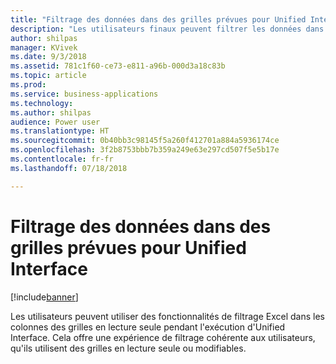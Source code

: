 ```yaml
---
title: "Filtrage des données dans des grilles prévues pour Unified Interface"
description: "Les utilisateurs finaux peuvent filtrer les données dans des grilles"
author: shilpas
manager: KVivek
ms.date: 9/3/2018
ms.assetid: 781c1f60-ce73-e811-a96b-000d3a18c83b
ms.topic: article
ms.prod: 
ms.service: business-applications
ms.technology: 
ms.author: shilpas
audience: Power user
ms.translationtype: HT
ms.sourcegitcommit: 0b40bb3c98145f5a260f412701a884a5936174ce
ms.openlocfilehash: 3f2b8753bbb7b359a249e63e297cd507f5e5b17e
ms.contentlocale: fr-fr
ms.lasthandoff: 07/18/2018

---
```

# <a name="filtering-data-on-grids-coming-to-unified-interface"></a>Filtrage des données dans des grilles prévues pour Unified Interface


[!include[banner](../../includes/banner.md)]

Les utilisateurs peuvent utiliser des fonctionnalités de filtrage Excel dans les colonnes des grilles en lecture seule pendant l'exécution d'Unified Interface. Cela offre une expérience de filtrage cohérente aux utilisateurs, qu'ils utilisent des grilles en lecture seule ou modifiables.

